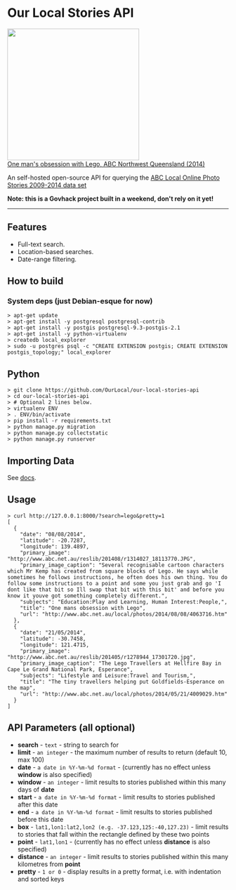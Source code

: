 # Our Local Stories API

<img src="http://www.abc.net.au/reslib/201408/r1314027_18113770.JPG" width=300></img><br>
[One man's obsession with Lego, ABC Northwest Queensland (2014)](http://www.abc.net.au/local/photos/2014/08/08/4063716.htm)

An self-hosted open-source API for querying the [ABC Local Online Photo Stories 2009-2014 data set](http://data.gov.au/dataset/abc-local-online-photo-stories-2009-2014)

**Note: this is a Govhack project built in a weekend, don't rely on it yet!**

***

## Features

  * Full-text search.
  * Location-based searches.
  * Date-range filtering.

## How to build

### System deps (just Debian-esque for now)

```
> apt-get update
> apt-get install -y postgresql postgresql-contrib
> apt-get install -y postgis postgresql-9.3-postgis-2.1
> apt-get install -y python-virtualenv
> createdb local_explorer
> sudo -u postgres psql -c "CREATE EXTENSION postgis; CREATE EXTENSION postgis_topology;" local_explorer
```

## Python

```
> git clone https://github.com/OurLocal/our-local-stories-api
> cd our-local-stories-api
> # Optional 2 lines below.
> virtualenv ENV
> . ENV/bin/activate
> pip install -r requirements.txt
> python manage.py migration
> python manage.py collectstatic
> python manage.py runserver
```

## Importing Data

See [docs](docs/import-data.md).

## Usage

```
> curl http://127.0.0.1:8000/?search=lego&pretty=1
[
  {
    "date": "08/08/2014", 
    "latitude": -20.7287, 
    "longitude": 139.4897, 
    "primary_image": "http://www.abc.net.au/reslib/201408/r1314027_18113770.JPG", 
    "primary_image_caption": "Several recognisable cartoon characters which Mr Kemp has created from square blocks of Lego. He says while sometimes he follows instructions, he often does his own thing. You do follow some instructions to a point and some you just grab and go 'I dont like that bit so Ill swap that bit with this bit' and before you know it youve got something completely different.", 
    "subjects": "Education:Play and Learning, Human Interest:People,", 
    "title": "One mans obsession with Lego", 
    "url": "http://www.abc.net.au/local/photos/2014/08/08/4063716.htm"
  }, 
  {
    "date": "21/05/2014", 
    "latitude": -30.7458, 
    "longitude": 121.4715, 
    "primary_image": "http://www.abc.net.au/reslib/201405/r1278944_17301720.jpg", 
    "primary_image_caption": "The Lego Travellers at Hellfire Bay in Cape Le Grand National Park, Esperance", 
    "subjects": "Lifestyle and Leisure:Travel and Tourism,", 
    "title": "The tiny travellers helping put Goldfields-Esperance on the map", 
    "url": "http://www.abc.net.au/local/photos/2014/05/21/4009029.htm"
  }
]
```

## API Parameters (all optional)
* **search** - `text` - string to search for
* **limit** - `an integer` - the maximum number of results to return (default 10, max 100)
* **date** - `a date in %Y-%m-%d format` - (currently has no effect unless **window** is also specified)
* **window** - `an integer` - limit results to stories published within this many days of **date**
* **start** - `a date in %Y-%m-%d format` - limit results to stories published after this date
* **end** - `a date in %Y-%m-%d format` - limit results to stories published before this date
* **box** - `lat1,lon1:lat2,lon2 (e.g. -37.123,125:-40,127.23)` - limit results to stories that fall within the rectangle defined by these two points
* **point** - `lat1,lon1` - (currently has no effect unless **distance** is also specified)
* **distance** - `an integer` - limit results to stories published within this many kilometres from **point**
* **pretty** - `1 or 0` - display results in a pretty format, i.e. with indentation and sorted keys
